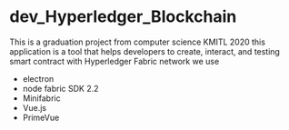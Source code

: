 # dev_Hyperledger_Blockchain
This is a graduation project from computer science KMITL 2020
this application is a tool that helps developers to create, interact, and testing smart contract with Hyperledger Fabric network 
we use 
  - electron 
  - node fabric SDK 2.2
  - Minifabric
  - Vue.js
  - PrimeVue